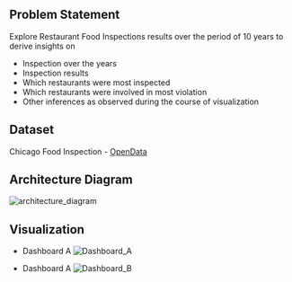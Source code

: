 ## Problem Statement
Explore Restaurant Food Inspections results over the period of 10 years to derive insights on

- Inspection over the years
- Inspection results
- Which restaurants were most inspected
- Which restaurants were involved in most violation
- Other inferences as observed during the course of visualization

## Dataset
Chicago Food Inspection - [OpenData](https://data.cityofchicago.org/Health-Human-Services/Food-Inspections/4ijn-s7e5)

## Architecture Diagram
![architecture_diagram](https://github.com/dev-kudli/Food-Inspection-USA/assets/53204171/4f0f20f2-441d-46bf-97bb-ebb0ab791f2f)

## Visualization

- Dashboard A
![Dashboard_A](https://github.com/dev-kudli/Food-Inspection-USA/assets/53204171/3762eea4-b265-44a3-8521-d5110df2d161)

- Dashboard A
![Dashboard_B](https://github.com/dev-kudli/Food-Inspection-USA/assets/53204171/5709f759-a087-45b6-8793-fa6cffe8bab0)
